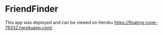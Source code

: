 # FriendFinder

This app was deployed and can be viewed on Heroku
https://floating-cove-78332.herokuapp.com/
